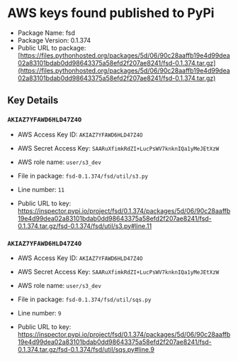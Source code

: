 # AWS keys found published to PyPi

* Package Name: fsd
* Package Version: 0.1.374
* Public URL to package: [https://files.pythonhosted.org/packages/5d/06/90c28aaffb19e4d99dea02a83101bdab0dd98643375a58efd2f207ae8241/fsd-0.1.374.tar.gz](https://files.pythonhosted.org/packages/5d/06/90c28aaffb19e4d99dea02a83101bdab0dd98643375a58efd2f207ae8241/fsd-0.1.374.tar.gz)

## Key Details

### `AKIAZ7YFAWD6HLD47Z4O`

* AWS Access Key ID: `AKIAZ7YFAWD6HLD47Z4O`
* AWS Secret Access Key: `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` 
* AWS role name: `user/s3_dev`
* File in package: `fsd-0.1.374/fsd/util/s3.py`
* Line number: `11`

* Public URL to key: https://inspector.pypi.io/project/fsd/0.1.374/packages/5d/06/90c28aaffb19e4d99dea02a83101bdab0dd98643375a58efd2f207ae8241/fsd-0.1.374.tar.gz/fsd-0.1.374/fsd/util/s3.py#line.11



### `AKIAZ7YFAWD6HLD47Z4O`

* AWS Access Key ID: `AKIAZ7YFAWD6HLD47Z4O`
* AWS Secret Access Key: `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` 
* AWS role name: `user/s3_dev`
* File in package: `fsd-0.1.374/fsd/util/sqs.py`
* Line number: `9`

* Public URL to key: https://inspector.pypi.io/project/fsd/0.1.374/packages/5d/06/90c28aaffb19e4d99dea02a83101bdab0dd98643375a58efd2f207ae8241/fsd-0.1.374.tar.gz/fsd-0.1.374/fsd/util/sqs.py#line.9


